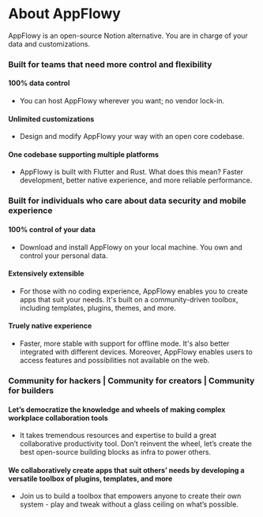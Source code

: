 # About AppFlowy

AppFlowy is an open-source Notion alternative. You are in charge of your data and customizations.

### Built for teams that need more control and flexibility

#### 100% data control

* You can host AppFlowy wherever you want; no vendor lock-in.

#### Unlimited customizations

* Design and modify AppFlowy your way with an open core codebase.

#### One codebase supporting multiple platforms

* AppFlowy is built with Flutter and Rust. What does this mean? Faster development, better native experience, and more reliable performance.

### Built for individuals who care about data security and mobile experience

#### 100% control of your data

* Download and install AppFlowy on your local machine. You own and control your personal data.

#### Extensively extensible

* For those with no coding experience, AppFlowy enables you to create apps that suit your needs. It's built on a community-driven toolbox, including templates, plugins, themes, and more.

#### Truely native experience

* Faster, more stable with support for offline mode. It's also better integrated with different devices. Moreover, AppFlowy enables users to access features and possibilities not available on the web.

### Community for hackers | Community for creators | Community for builders

#### Let’s democratize the knowledge and wheels of making complex workplace collaboration tools

* It takes tremendous resources and expertise to build a great collaborative productivity tool. Don’t reinvent the wheel, let’s create the best open-source building blocks as infra to power others.

#### We collaboratively create apps that suit others’ needs by developing a versatile toolbox of plugins, templates, and more

* Join us to build a toolbox that empowers anyone to create their own system - play and tweak without a glass ceiling on what’s possible.
